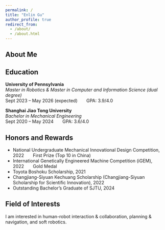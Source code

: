 ```yaml
---
permalink: /
title: "Enlin Gu"
author_profile: true
redirect_from: 
  - /about/
  - /about.html
---
```


## About Me


## Education

**University of Pennsylvania**  
*Master in Robotics & Master in Computer and Information Science (dual degree)*  
Sept 2023 – May 2026 (expected)  GPA: 3.9/4.0

**Shanghai Jiao Tong University**  
*Bachelor in Mechanical Engineering*  
Sept 2020 – May 2024  GPA: 3.6/4.0

## Honors and Rewards

- National Undergraduate Mechanical Innovational Design Competition, 2022  First Prize (Top 10 in China)
- International Genetically Engineered Machine Competition (iGEM), 2022  Gold Medal
- Toyota Boshoku Scholarship, 2021
- Changjiang-Siyuan Kechuang Scholarship (Changjiang-Siyuan Scholarship for Scientific Innovation), 2022
- Outstanding Bachelor’s Graduate of SJTU, 2024

## Field of Interests

I am interested in human-robot interaction & collaboration, planning & navigation, and soft robotics.